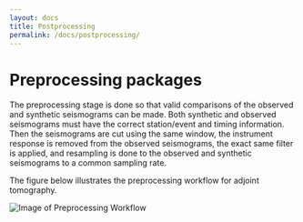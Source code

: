 ```yaml
---
layout: docs
title: Postprocessing
permalink: /docs/postprocessing/
---
```


# Preprocessing packages

The preprocessing stage is done so that valid comparisons of the observed and synthetic seismograms can be made.
Both synthetic and observed seismograms must have the correct station/event and timing information.
Then the seismograms are cut using the same window, the instrument response is removed from the observed seismograms, the exact same filter is applied, and resampling is done to the observed and synthetic seismograms to a common sampling rate.

The figure below illustrates the preprocessing workflow for adjoint tomography.

![Image of Preprocessing Workflow](/SeisStar/img/ASDF.png)
